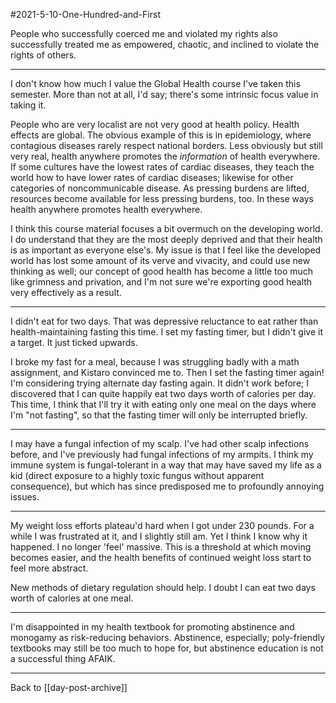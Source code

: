 #2021-5-10-One-Hundred-and-First

People who successfully coerced me and violated my rights also successfully treated me as empowered, chaotic, and inclined to violate the rights of others.

---
I don't know how much I value the Global Health course I've taken this semester.  More than not at all, I'd say; there's some intrinsic focus value in taking it.

People who are very localist are not very good at health policy.  Health effects are global.  The obvious example of this is in epidemiology, where contagious diseases rarely respect national borders.  Less obviously but still very real, health anywhere promotes the *information* of health everywhere.  If some cultures have the lowest rates of cardiac diseases, they teach the world how to have lower rates of cardiac diseases; likewise for other categories of noncommunicable disease.  As pressing burdens are lifted, resources become available for less pressing burdens, too.  In these ways health anywhere promotes health everywhere.

I think this course material focuses a bit overmuch on the developing world.  I do understand that they are the most deeply deprived and that their health is as important as everyone else's.  My issue is that I feel like the developed world has lost some amount of its verve and vivacity, and could use new thinking as well; our concept of good health has become a little too much like grimness and privation, and I'm not sure we're exporting good health very effectively as a result.

---
I didn't eat for two days.  That was depressive reluctance to eat rather than health-maintaining fasting this time.  I set my fasting timer, but I didn't give it a target.  It just ticked upwards.

I broke my fast for a meal, because I was struggling badly with a math assignment, and Kistaro convinced me to.  Then I set the fasting timer again!  I'm considering trying alternate day fasting again.  It didn't work before; I discovered that I can quite happily eat two days worth of calories per day.  This time, I think that I'll try it with eating only one meal on the days where I'm "not fasting", so that the fasting timer will only be interrupted briefly.

---
I may have a fungal infection of my scalp.  I've had other scalp infections before, and I've previously had fungal infections of my armpits.  I think my immune system is fungal-tolerant in a way that may have saved my life as a kid (direct exposure to a highly toxic fungus without apparent consequence), but which has since predisposed me to profoundly annoying issues.

---
My weight loss efforts plateau'd hard when I got under 230 pounds.  For a while I was frustrated at it, and I slightly still am.  Yet I think I know why it happened.  I no longer 'feel' massive.  This is a threshold at which moving becomes easier, and the health benefits of continued weight loss start to feel more abstract.

New methods of dietary regulation should help.  I doubt I can eat two days worth of calories at one meal.

---
I'm disappointed in my health textbook for promoting abstinence and monogamy as risk-reducing behaviors.  Abstinence, especially; poly-friendly textbooks may still be too much to hope for, but abstinence education is not a successful thing AFAIK.

---
Back to [[day-post-archive]]